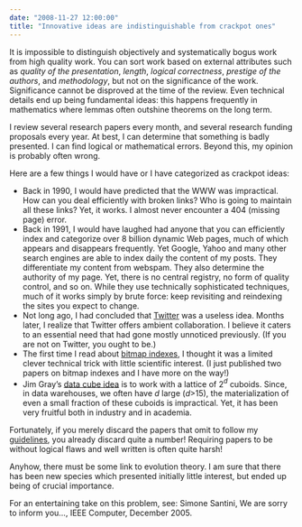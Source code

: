 ```yaml
---
date: "2008-11-27 12:00:00"
title: "Innovative ideas are indistinguishable from crackpot ones"
---
```




It is impossible to distinguish objectively and systematically bogus work from high quality work. You can sort work based on external attributes such as <em>quality of the presentation</em>, <em>length</em>, <em>logical correctness</em>, <em>prestige of the authors</em>, and <em>methodology</em>, but not on the significance of the work. Significance cannot be disproved at the time of the review. Even technical details end up being fundamental ideas: this happens frequently in mathematics where lemmas often outshine theorems on the long term.

I review several research papers every month, and several research funding proposals every year. At best, I can determine that something is badly presented. I can find logical or mathematical errors. Beyond this, my opinion is probably often wrong.

Here are a few things I would have or I have categorized as crackpot ideas:

- Back in 1990, I would have predicted that the WWW was impractical. How can you deal efficiently with broken links? Who is going to maintain all these links? Yet, it works. I almost never encounter a 404 (missing page) error.
- Back in 1991, I would have laughed had anyone that you can efficiently index and categorize over 8 billion dynamic Web pages, much of which appears and disappears frequently. Yet Google, Yahoo and many other search engines are able to index daily the content of my posts. They differentiate my content from webspam. They also determine the authority of my page. Yet, there is no central registry, no form of quality control, and so on. While they use technically sophisticated techniques, much of it works simply by brute force: keep revisiting and reindexing the sites you expect to change.
- Not long ago, I had concluded that [Twitter](https://twitter.com/lemire/) was a useless idea. Months later, I realize that Twitter offers ambient collaboration. I believe it caters to an essential need that  had gone mostly unnoticed previously. (If you are not on Twitter, you ought to be.)
- The first time I read about [bitmap indexes](https://en.wikipedia.org/wiki/Bitmap_index), I thought it was a limited clever technical trick with little scientific interest. (I just published two papers on bitmap indexes and I have more on the way!)
- Jim Gray&rsquo;s [data cube idea](http://research.microsoft.com/en-us/um/people/gray/DataCube.doc) is to work with a lattice of 2<em><sup>d</sup></em> cuboids. Since, in data warehouses, we often have _d_ large (<em>d</em>&gt;15), the materialization of even a small fraction of these cuboids is impractical. Yet, it has been very fruitful both in industry and in academia.


Fortunately, if you merely discard the papers that omit to follow my [guidelines](/lemire/blog/rules-to-write-a-good-research-paper/), you already discard quite a number! Requiring papers to be without logical flaws and well written is often quite harsh!

Anyhow, there must be some link to evolution theory. I am sure that there has been new species which presented initially little interest, but ended up being of crucial importance.

For an entertaining take on this problem, see:  Simone Santini, We are sorry to inform you&hellip;, IEEE Computer, December 2005.

